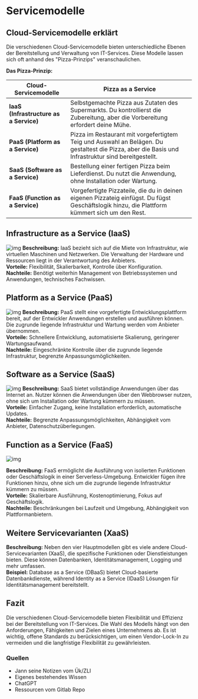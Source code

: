 # Servicemodelle

## Cloud-Servicemodelle erklärt

Die verschiedenen Cloud-Servicemodelle bieten unterschiedliche Ebenen der Bereitstellung und Verwaltung von IT-Services. Diese Modelle lassen sich oft anhand des "Pizza-Prinzips" veranschaulichen.

**Das Pizza-Prinzip:**

| Cloud-Servicemodelle | Pizza as a Service |
|----------------------|---------------------|
| **IaaS (Infrastructure as a Service)** | Selbstgemachte Pizza aus Zutaten des Supermarkts. Du kontrollierst die Zubereitung, aber die Vorbereitung erfordert deine Mühe. |
| **PaaS (Platform as a Service)** | Pizza im Restaurant mit vorgefertigtem Teig und Auswahl an Belägen. Du gestaltest die Pizza, aber die Basis und Infrastruktur sind bereitgestellt. |
| **SaaS (Software as a Service)** | Bestellung einer fertigen Pizza beim Lieferdienst. Du nutzt die Anwendung, ohne Installation oder Wartung. |
| **FaaS (Function as a Service)** | Vorgefertigte Pizzateile, die du in deinen eigenen Pizzateig einfügst. Du fügst Geschäftslogik hinzu, die Plattform kümmert sich um den Rest. |

## Infrastructure as a Service (IaaS)

![img](images/IaaS.png)
**Beschreibung:** IaaS bezieht sich auf die Miete von Infrastruktur, wie virtuellen Maschinen und Netzwerken. Die Verwaltung der Hardware und Ressourcen liegt in der Verantwortung des Anbieters.  
**Vorteile:** Flexibilität, Skalierbarkeit, Kontrolle über Konfiguration.  
**Nachteile:** Benötigt weiterhin Management von Betriebssystemen und Anwendungen, technisches Fachwissen.

## Platform as a Service (PaaS)
![img](images/PaaS.png)
**Beschreibung:** PaaS stellt eine vorgefertigte Entwicklungsplattform bereit, auf der Entwickler Anwendungen erstellen und ausführen können. Die zugrunde liegende Infrastruktur und Wartung werden vom Anbieter übernommen.  
**Vorteile:** Schnellere Entwicklung, automatisierte Skalierung, geringerer Wartungsaufwand.  
**Nachteile:** Eingeschränkte Kontrolle über die zugrunde liegende Infrastruktur, begrenzte Anpassungsmöglichkeiten.

## Software as a Service (SaaS)
![img](images/SaaS.png)
**Beschreibung:** SaaS bietet vollständige Anwendungen über das Internet an. Nutzer können die Anwendungen über den Webbrowser nutzen, ohne sich um Installation oder Wartung kümmern zu müssen.  
**Vorteile:** Einfacher Zugang, keine Installation erforderlich, automatische Updates.  
**Nachteile:** Begrenzte Anpassungsmöglichkeiten, Abhängigkeit vom Anbieter, Datenschutzüberlegungen.

## Function as a Service (FaaS)
![img](images/FaaS.png)

**Beschreibung:** FaaS ermöglicht die Ausführung von isolierten Funktionen oder Geschäftslogik in einer Serverless-Umgebung. Entwickler fügen ihre Funktionen hinzu, ohne sich um die zugrunde liegende Infrastruktur kümmern zu müssen.  
**Vorteile:** Skalierbare Ausführung, Kostenoptimierung, Fokus auf Geschäftslogik.  
**Nachteile:** Beschränkungen bei Laufzeit und Umgebung, Abhängigkeit von Plattformanbietern.

## Weitere Servicevarianten (XaaS)

**Beschreibung:** Neben den vier Hauptmodellen gibt es viele andere Cloud-Servicevarianten (XaaS), die spezifische Funktionen oder Dienstleistungen bieten. Diese können Datenbanken, Identitätsmanagement, Logging und mehr umfassen.  
**Beispiel:** Database as a Service (DBaaS) bietet Cloud-basierte Datenbankdienste, während Identity as a Service (IDaaS) Lösungen für Identitätsmanagement bereitstellt.

## Fazit

Die verschiedenen Cloud-Servicemodelle bieten Flexibilität und Effizienz bei der Bereitstellung von IT-Services. Die Wahl des Modells hängt von den Anforderungen, Fähigkeiten und Zielen eines Unternehmens ab. Es ist wichtig, offene Standards zu berücksichtigen, um einen Vendor-Lock-In zu vermeiden und die langfristige Flexibilität zu gewährleisten.

### Quellen
- Jann seine Notizen vom Ük/ZLI
- Eigenes bestehendes Wissen
- ChatGPT
- Ressourcen vom Gitlab Repo